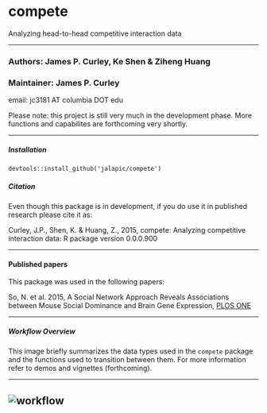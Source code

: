 # compete
Analyzing head-to-head competitive interaction data


-----
### Authors: James P. Curley, Ke Shen & Ziheng Huang
### Maintainer: James P. Curley
email:  jc3181  AT columbia DOT edu

Please note:  this project is still very much in the development phase.  More functions and capabilites are forthcoming very shortly.



-----
##### Installation
```
devtools::install_github('jalapic/compete')
```


##### Citation
Even though this package is in development, if you do use it in published research please cite it as:

Curley, J.P., Shen, K. & Huang, Z.,  2015, compete: Analyzing competitive interaction data: R package version 0.0.0.900


------

#### Published papers

This package was used in the following papers:

So, N. et al. 2015, A Social Network Approach Reveals Associations between Mouse Social Dominance and Brain Gene Expression,  <a href="http://journals.plos.org/plosone/article?id=10.1371/journal.pone.0134509" target="_blank">PLOS ONE</a>

------

##### Workflow Overview
This image briefly summarizes the data types used in the `compete` package and the functions used to transition between them.  For more information refer to demos and vignettes (forthcoming).

-----
![workflow](https://cloud.githubusercontent.com/assets/7896861/5924485/3034f288-a62a-11e4-906e-14c11fb4f53d.png)
-----



<br>
<br>
